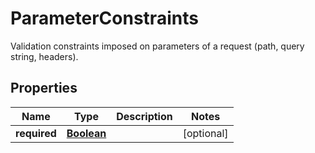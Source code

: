 

# ParameterConstraints

Validation constraints imposed on parameters of a request (path, query string, headers).

## Properties

| Name | Type | Description | Notes |
|------------ | ------------- | ------------- | -------------|
|**required** | [**Boolean**](Boolean.md) |  |  [optional] |



